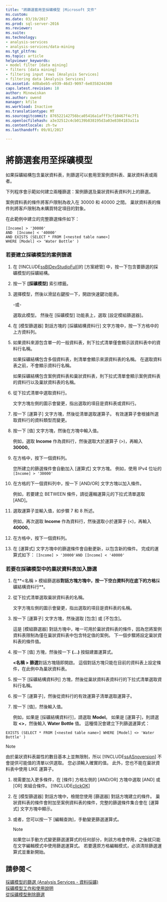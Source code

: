 ```yaml
---
title: "將篩選套用至採礦模型 |Microsoft 文件"
ms.custom: 
ms.date: 03/19/2017
ms.prod: sql-server-2016
ms.reviewer: 
ms.suite: 
ms.technology:
- analysis-services
- analysis-services/data-mining
ms.tgt_pltfrm: 
ms.topic: article
helpviewer_keywords:
- model filter [data mining]
- filters [data mining]
- filtering input rows [Analysis Services]
- filtering data [Analysis Services]
ms.assetid: 4d0abeb5-e939-46d3-9097-6e0358244300
caps.latest.revision: 18
author: Minewiskan
ms.author: owend
manager: kfile
ms.workload: Inactive
ms.translationtype: MT
ms.sourcegitcommit: 876522142756bca05416a1afff3cf10467f4c7f1
ms.openlocfilehash: a3e32512c4cb0139b838195d3a03e8384183a11a
ms.contentlocale: zh-tw
ms.lasthandoff: 09/01/2017

---
```

# <a name="apply-a-filter-to-a-mining-model"></a>將篩選套用至採礦模型
  如果採礦結構包含巢狀資料表，則篩選可以套用至案例資料表、巢狀資料表或兩者。  
  
 下列程序會示範如何建立兩種篩選：案例篩選及巢狀資料表資料列上的篩選。  
  
 案例資料表的條件將客戶限制為收入在 30000 和 40000 之間。 巢狀資料表的條件則將客戶限制為未購買特定項目的對象。  
  
 在此範例中建立的完整篩選條件如下：  
  
```  
[Income] > '30000'   
AND  [Income] < '40000'   
AND EXISTS (SELECT * FROM [<nested table name>]   
WHERE [Model] <> 'Water Bottle' )   
```  
  
### <a name="to-create-a-case-filter-on-a-mining-model"></a>若要建立採礦模型的案例篩選  
  
1.  在 [!INCLUDE[ssBIDevStudioFull](../../includes/ssbidevstudiofull-md.md)]的 [方案總管] 中，按一下包含要篩選的採礦模型的採礦結構。  
  
2.  按一下 **[採礦模型]** 索引標籤。  
  
3.  選擇模型，然後以滑鼠右鍵按一下，開啟快速鍵功能表。  
  
     -或-  
  
     選取此模型。 然後在 [採礦模型] 功能表上，選取 [設定模組篩選器]。  
  
4.  在 [模型篩選器] 對話方塊的 [採礦結構資料行] 文字方塊中，按一下方格中的上方資料列。  
  
5.  如果資料來源包含單一的一般資料表，則下拉式清單僅會顯示該資料表中的資料行名稱。  
  
     如果採礦結構包含多個資料表，則清單會顯示來源資料表的名稱。 在選取資料表之前，不會顯示資料行名稱。  
  
     如果採礦結構包含案例資料表和巢狀資料表，則下拉式清單會顯示案例資料表的資料行以及巢狀資料表的名稱。  
  
6.  從下拉式清單中選取資料行。  
  
     文字方塊左側的圖示會變更，指出選取的項目是資料表或資料行。  
  
7.  按一下 [運算子] 文字方塊，然後從清單選取運算子。 有效運算子會根據所選取資料行的資料類型而變更。  
  
8.  按一下 [值] 文字方塊，然後在方塊中輸入值。  
  
     例如，選取 **Income** 作為資料行，然後選取大於運算子 (>)，再輸入 **30000**。  
  
9. 在方格中，按下一個資料列。  
  
     您所建立的篩選條件會自動加入 [運算式] 文字方塊。 例如，使用 IPv4 位址的 `[Income] > '30000'`  
  
10. 在方格的下一個資料列中，按一下 [AND/OR] 文字方塊以加入條件。  
  
     例如，若要建立 BETWEEN 條件，請從邏輯運算元的下拉式清單選取 [AND]。  
  
11. 選取運算子並輸入值，如步驟 7 和 8 所述。  
  
     例如，再次選取 **Income** 作為資料行，然後選取小於運算子 (<)，再輸入 **40000**。  
  
12. 在方格中，按下一個資料列。  
  
13. 在 [運算式] 文字方塊中的篩選條件會自動更新，以包含新的條件。 完成的運算式如下： `[Income] > '30000'AND [Income] < '40000'`  
  
### <a name="to-add-a-filter-on-the-nested-table-in-a-mining-model"></a>若要在採礦模型中的巢狀資料表加入篩選  
  
1.  在**\<名稱 > 模組篩選器**對話方塊方塊中，按一下空白資料列在底下的方格**採礦結構資料行**。  
  
2.  從下拉式清單選取巢狀資料表的名稱。  
  
     文字方塊左側的圖示會變更，指出選取的項目是資料表的名稱。  
  
3.  按一下 [運算子] 文字方塊，然後選取 [包含] 或 [不包含]。  
  
     這是 [模組篩選器] 對話方塊中，唯一可用於巢狀資料表的條件，因為您將案例資料表限制為僅在巢狀資料表中包含特定值的案例。 下一個步驟將設定巢狀資料表的條件值。  
  
4.  按一下 [值] 方塊，然後按一下 **(…)** 按鈕建置運算式。  
  
     **\<名稱 > 篩選**對話方塊隨即開啟。 這個對話方塊只能在目前的資料表上設定條件，在此例中為巢狀資料表。  
  
5.  按一下 [採礦結構資料列] 方塊，然後從巢狀資料表資料行的下拉式清單選取資料行名稱。  
  
6.  按一下 [運算子]，然後從資料行的有效運算子清單選取運算子。  
  
7.  按一下 [值]，然後輸入值。  
  
     例如，如果是 [採礦結構資料行]，請選取 **Model**。 如果是 [運算子]，則請選取 **<>**，然後輸入 **Water Bottle** 值。 這種情況會建立下列篩選運算式：  
  
```  
EXISTS (SELECT * FROM [<nested table name>] WHERE [Model] <> 'Water Bottle' )   
```  
  
> [!NOTE]  
>  由於巢狀資料表屬性的數目基本上並無限制，所以 [!INCLUDE[ssASnoversion](../../includes/ssasnoversion-md.md)] 不會提供可能值的清單以供選取。 您必須輸入確實的值。 此外，您也不能在巢狀資料表中使用 LIKE 運算子。  
  
1.  視需要加入更多條件，在 [條件] 方格左側的 [AND/OR] 方塊中選取 [AND] 或 [OR] 來組合條件。 [!INCLUDE[clickOK](../../includes/clickok-md.md)]  
  
2.  在 [模型篩選器] 對話方塊中，檢閱您使用 [篩選器] 對話方塊建立的條件。 巢狀資料表的條件會附加至案例資料表的條件，完整的篩選條件集合會在 [運算式] 文字方塊中顯示。  
  
3.  或者，您可以按一下 [編輯查詢]，手動變更篩選運算式。  
  
    > [!NOTE]  
    >  如果您以手動方式變更篩選運算式的任何部分，則該方格會停用，之後就只能在文字編輯模式中使用篩選運算式。 若要還原方格編輯模式，必須清除篩選運算式並重新開始。  
  
## <a name="see-also"></a>請參閱＜  
 [採礦模型的篩選 &#40;Analysis Services - 資料採礦&#41;](../../analysis-services/data-mining/filters-for-mining-models-analysis-services-data-mining.md)   
 [採礦模型工作和使用說明](../../analysis-services/data-mining/mining-model-tasks-and-how-tos.md)   
 [從採礦模型刪除篩選](../../analysis-services/data-mining/delete-a-filter-from-a-mining-model.md)  
  
  

